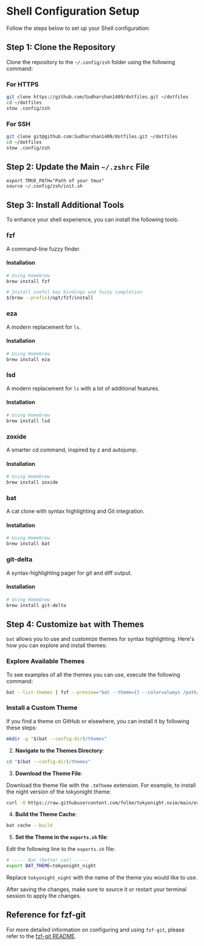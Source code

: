 # Shell Configuration Setup

Follow the steps below to set up your Shell configuration:

## Step 1: Clone the Repository

Clone the repository to the `~/.config/zsh` folder using the following command:

### For HTTPS

```bash
git clone https://github.com/Sudharshan1409/dotfiles.git ~/dotfiles
cd ~/dotfiles
stow .config/zsh
```

### For SSH

```bash
git clone git@github.com:Sudharshan1409/dotfiles.git ~/dotfiles
cd ~/dotfiles
stow .config/zsh
```

## Step 2: Update the Main `~/.zshrc` File

```plaintext
export TMUX_PATH="Path of your tmux"
source ~/.config/zsh/init.sh
```

## Step 3: Install Additional Tools

To enhance your shell experience, you can install the following tools:

### fzf

A command-line fuzzy finder.

#### Installation

```bash
# Using Homebrew
brew install fzf

# Install useful key bindings and fuzzy completion
$(brew --prefix)/opt/fzf/install
```

### eza

A modern replacement for `ls`.

#### Installation

```bash
# Using Homebrew
brew install eza
```

### lsd

A modern replacement for `ls` with a lot of additional features.

#### Installation

```bash
# Using Homebrew
brew install lsd
```

### zoxide

A smarter cd command, inspired by z and autojump.

#### Installation

```bash
# Using Homebrew
brew install zoxide
```

### bat

A cat clone with syntax highlighting and Git integration.

#### Installation

```bash
# Using Homebrew
brew install bat
```

### git-delta

A syntax-highlighting pager for git and diff output.

#### Installation

```bash
# Using Homebrew
brew install git-delta
```

## Step 4: Customize `bat` with Themes

`bat` allows you to use and customize themes for syntax highlighting. Here's how you can explore and install themes:

### Explore Available Themes

To see examples of all the themes you can use, execute the following command:

```bash
bat --list-themes | fzf --preview="bat --theme={} --color=always /path/to/file"
```

### Install a Custom Theme

If you find a theme on GitHub or elsewhere, you can install it by following these steps:

```bash
mkdir -p "$(bat --config-dir)/themes"
```

2. **Navigate to the Themes Directory**:

```bash
cd "$(bat --config-dir)/themes"
```

3. **Download the Theme File**:

Download the theme file with the `.tmTheme` extension. For example, to install the night version of the tokyonight theme:

```bash
curl -O https://raw.githubusercontent.com/folke/tokyonight.nvim/main/extras/sublime/tokyonight_night.tmTheme
```

4. **Build the Theme Cache**:

```bash
bat cache --build
```

5. **Set the Theme in the `exports.sh` file**:

Edit the following line to the `exports.sh` file:

```bash
# ----- Bat (better cat) -----
export BAT_THEME=tokyonight_night
```

Replace `tokyonight_night` with the name of the theme you would like to use.

After saving the changes, make sure to source it or restart your terminal session to apply the changes.

## Reference for fzf-git

For more detailed information on configuring and using `fzf-git`, please refer to the [fzf-git README](./fzf/FZF-GIT-README.md).
